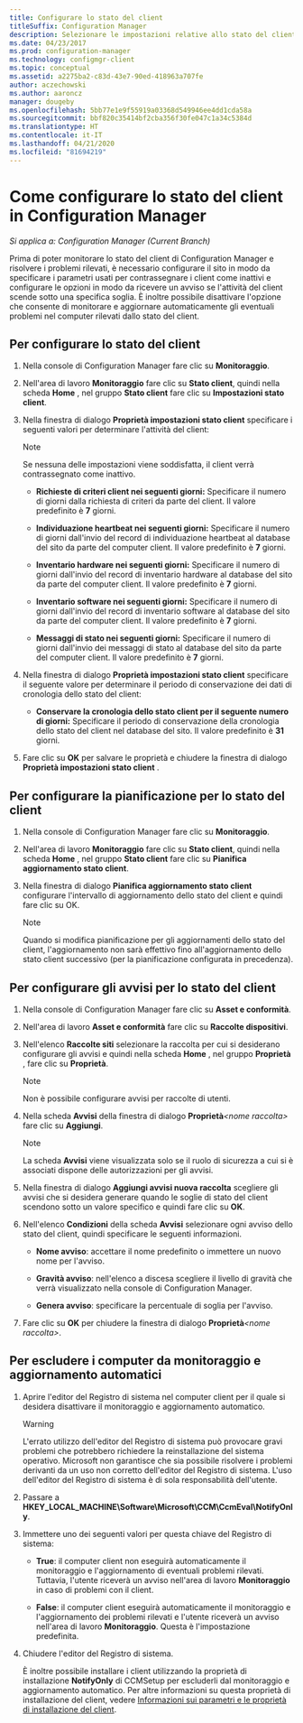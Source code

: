 ```yaml
---
title: Configurare lo stato del client
titleSuffix: Configuration Manager
description: Selezionare le impostazioni relative allo stato del client in Configuration Manager.
ms.date: 04/23/2017
ms.prod: configuration-manager
ms.technology: configmgr-client
ms.topic: conceptual
ms.assetid: a2275ba2-c83d-43e7-90ed-418963a707fe
author: aczechowski
ms.author: aaroncz
manager: dougeby
ms.openlocfilehash: 5bb77e1e9f55919a03368d549946ee4dd1cda58a
ms.sourcegitcommit: bbf820c35414bf2cba356f30fe047c1a34c5384d
ms.translationtype: HT
ms.contentlocale: it-IT
ms.lasthandoff: 04/21/2020
ms.locfileid: "81694219"
---
```

# <a name="how-to-configure-client-status-in-configuration-manager"></a>Come configurare lo stato del client in Configuration Manager

*Si applica a: Configuration Manager (Current Branch)*

Prima di poter monitorare lo stato del client di Configuration Manager e risolvere i problemi rilevati, è necessario configurare il sito in modo da specificare i parametri usati per contrassegnare i client come inattivi e configurare le opzioni in modo da ricevere un avviso se l'attività del client scende sotto una specifica soglia. È inoltre possibile disattivare l'opzione che consente di monitorare e aggiornare automaticamente gli eventuali problemi nel computer rilevati dallo stato del client.  

##  <a name="to-configure-client-status"></a><a name="BKMK_1"></a> Per configurare lo stato del client  

1.  Nella console di Configuration Manager fare clic su **Monitoraggio**.  

2.  Nell'area di lavoro **Monitoraggio** fare clic su **Stato client**, quindi nella scheda **Home** , nel gruppo **Stato client** fare clic su **Impostazioni stato client**.  

3.  Nella finestra di dialogo **Proprietà impostazioni stato client** specificare i seguenti valori per determinare l'attività del client:  

    > [!NOTE]  
    >  Se nessuna delle impostazioni viene soddisfatta, il client verrà contrassegnato come inattivo.  

    -   **Richieste di criteri client nei seguenti giorni:** Specificare il numero di giorni dalla richiesta di criteri da parte del client. Il valore predefinito è **7** giorni.  

    -   **Individuazione heartbeat nei seguenti giorni:** Specificare il numero di giorni dall'invio del record di individuazione heartbeat al database del sito da parte del computer client. Il valore predefinito è **7** giorni.  

    -   **Inventario hardware nei seguenti giorni:** Specificare il numero di giorni dall'invio del record di inventario hardware al database del sito da parte del computer client. Il valore predefinito è **7** giorni.  

    -   **Inventario software nei seguenti giorni:** Specificare il numero di giorni dall'invio del record di inventario software al database del sito da parte del computer client. Il valore predefinito è **7** giorni.  

    -   **Messaggi di stato nei seguenti giorni:** Specificare il numero di giorni dall'invio dei messaggi di stato al database del sito da parte del computer client. Il valore predefinito è **7** giorni.  

4.  Nella finestra di dialogo **Proprietà impostazioni stato client** specificare il seguente valore per determinare il periodo di conservazione dei dati di cronologia dello stato del client:  

    -   **Conservare la cronologia dello stato client per il seguente numero di giorni:** Specificare il periodo di conservazione della cronologia dello stato del client nel database del sito. Il valore predefinito è **31** giorni.  

5.  Fare clic su **OK** per salvare le proprietà e chiudere la finestra di dialogo **Proprietà impostazioni stato client** .  

##  <a name="to-configure-the-schedule-for-client-status"></a><a name="BKMK_Schedule"></a> Per configurare la pianificazione per lo stato del client  

1.  Nella console di Configuration Manager fare clic su **Monitoraggio**.  

2.  Nell'area di lavoro **Monitoraggio** fare clic su **Stato client**, quindi nella scheda **Home** , nel gruppo **Stato client** fare clic su **Pianifica aggiornamento stato client**.  

3.  Nella finestra di dialogo **Pianifica aggiornamento stato client** configurare l'intervallo di aggiornamento dello stato del client e quindi fare clic su OK.  

    > [!NOTE]  
    >  Quando si modifica pianificazione per gli aggiornamenti dello stato del client, l'aggiornamento non sarà effettivo fino all'aggiornamento dello stato client successivo (per la pianificazione configurata in precedenza).  

##  <a name="to-configure-alerts-for-client-status"></a><a name="BKMK_2"></a> Per configurare gli avvisi per lo stato del client  

1. Nella console di Configuration Manager fare clic su **Asset e conformità**.  

2. Nell'area di lavoro **Asset e conformità** fare clic su **Raccolte dispositivi**.  

3. Nell'elenco **Raccolte siti** selezionare la raccolta per cui si desiderano configurare gli avvisi e quindi nella scheda **Home** , nel gruppo **Proprietà** , fare clic su **Proprietà**.  

   > [!NOTE]  
   >  Non è possibile configurare avvisi per raccolte di utenti.  

4. Nella scheda **Avvisi** della finestra di dialogo **Proprietà**<em>&lt;nome raccolta\></em> fare clic su **Aggiungi**.  

   > [!NOTE]  
   >  La scheda **Avvisi** viene visualizzata solo se il ruolo di sicurezza a cui si è associati dispone delle autorizzazioni per gli avvisi.  

5. Nella finestra di dialogo **Aggiungi avvisi nuova raccolta** scegliere gli avvisi che si desidera generare quando le soglie di stato del client scendono sotto un valore specifico e quindi fare clic su **OK**.  

6. Nell'elenco **Condizioni** della scheda **Avvisi** selezionare ogni avviso dello stato del client, quindi specificare le seguenti informazioni.  

   -   **Nome avviso**: accettare il nome predefinito o immettere un nuovo nome per l'avviso.  

   -   **Gravità avviso**: nell'elenco a discesa scegliere il livello di gravità che verrà visualizzato nella console di Configuration Manager.  

   -   **Genera avviso**: specificare la percentuale di soglia per l'avviso.  

7. Fare clic su **OK** per chiudere la finestra di dialogo **Proprietà**<em>&lt;nome raccolta\></em>.  

##  <a name="to-exclude-computers-from-automatic-remediation"></a><a name="BKMK_3"></a> Per escludere i computer da monitoraggio e aggiornamento automatici  

1. Aprire l'editor del Registro di sistema nel computer client per il quale si desidera disattivare il monitoraggio e aggiornamento automatico.  

   > [!WARNING]  
   >  L'errato utilizzo dell'editor del Registro di sistema può provocare gravi problemi che potrebbero richiedere la reinstallazione del sistema operativo. Microsoft non garantisce che sia possibile risolvere i problemi derivanti da un uso non corretto dell'editor del Registro di sistema. L'uso dell'editor del Registro di sistema è di sola responsabilità dell'utente.  

2. Passare a **HKEY_LOCAL_MACHINE\Software\Microsoft\CCM\CcmEval\NotifyOnly**.  

3. Immettere uno dei seguenti valori per questa chiave del Registro di sistema:  

   -   **True**: il computer client non eseguirà automaticamente il monitoraggio e l'aggiornamento di eventuali problemi rilevati. Tuttavia, l'utente riceverà un avviso nell'area di lavoro **Monitoraggio** in caso di problemi con il client.  

   -   **False**: il computer client eseguirà automaticamente il monitoraggio e l'aggiornamento dei problemi rilevati e l'utente riceverà un avviso nell'area di lavoro **Monitoraggio**. Questa è l'impostazione predefinita.  

4. Chiudere l'editor del Registro di sistema.  

   È inoltre possibile installare i client utilizzando la proprietà di installazione **NotifyOnly** di CCMSetup per escluderli dal monitoraggio e aggiornamento automatico. Per altre informazioni su questa proprietà di installazione del client, vedere [Informazioni sui parametri e le proprietà di installazione del client](../../../core/clients/deploy/about-client-installation-properties.md).  
